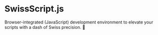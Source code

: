 # SwissScript.js
Browser-integrated (JavaScript) development environment to elevate your scripts with a dash of Swiss precision. 🧪
